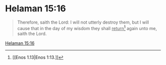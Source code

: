 # Helaman 15:16

> Therefore, saith the Lord: I will not utterly destroy them, but I will cause that in the day of my wisdom they shall <u>return</u>[^a] again unto me, saith the Lord.

[Helaman 15:16](https://www.churchofjesuschrist.org/study/scriptures/bofm/hel/15?lang=eng&id=p16#p16)


[^a]: [[Enos 1.13|Enos 1:13.]]
